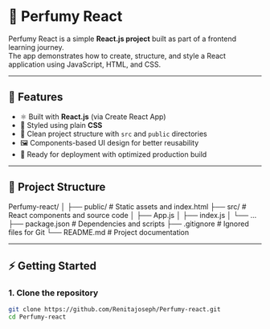 # 🌸 Perfumy React

Perfumy React is a simple **React.js project** built as part of a frontend learning journey.  
The app demonstrates how to create, structure, and style a React application using JavaScript, HTML, and CSS.  

---

## 📌 Features

- ⚛️ Built with **React.js** (via Create React App)  
- 🎨 Styled using plain **CSS**  
- 📂 Clean project structure with `src` and `public` directories  
- 🖼️ Components-based UI design for better reusability  
- 🚀 Ready for deployment with optimized production build  

---

## 📂 Project Structure

Perfumy-react/
│
├── public/ # Static assets and index.html
├── src/ # React components and source code
│ ├── App.js
│ ├── index.js
│ └── ...
├── package.json # Dependencies and scripts
├── .gitignore # Ignored files for Git
└── README.md # Project documentation

---

## ⚡ Getting Started

### 1. Clone the repository
```bash
git clone https://github.com/Renitajoseph/Perfumy-react.git
cd Perfumy-react
